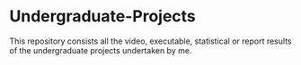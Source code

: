 # Undergraduate-Projects
This repository consists all the video, executable, statistical or report results of the undergraduate projects undertaken by me.
